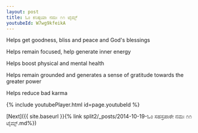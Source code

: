 ```yaml
---
layout: post
title: ಓಂ ಕನಿಷ್ಠಯಾ ನಮಃ ೧೧ ಟೈಮ್ಸ್
youtubeId: W7wg9kfeikA
---
```

 
 
Helps get goodness, bliss and peace and God's blessings
 
Helps remain focused, help generate inner energy 
 
Helps boost physical and mental health 
 
Helps remain grounded and generates a sense of gratitude towards the greater power 
 
Helps reduce bad karma
 
 
 
 


{% include youtubePlayer.html id=page.youtubeId %}
 
[Next]({{ site.baseurl }}{% link  split2/_posts/2014-10-19-ಓಂ ಸಹಸ್ರಪಾಠೇ ನಮಃ ೧೧ ಟೈಮ್ಸ್.md%})
 
